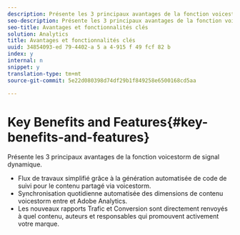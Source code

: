 ```yaml
---
description: Présente les 3 principaux avantages de la fonction voicestorm de signal dynamique.
seo-description: Présente les 3 principaux avantages de la fonction voicestorm de signal dynamique.
seo-title: Avantages et fonctionnalités clés
solution: Analytics
title: Avantages et fonctionnalités clés
uuid: 34854093-ed 79-4402-a 5 a 4-915 f 49 fcf 82 b
index: y
internal: n
snippet: y
translation-type: tm+mt
source-git-commit: 5e22d080398d74df29b1f849258e6500168cd5aa

---
```



# Key Benefits and Features{#key-benefits-and-features}

Présente les 3 principaux avantages de la fonction voicestorm de signal dynamique.

* Flux de travaux simplifié grâce à la génération automatisée de code de suivi pour le contenu partagé via voicestorm.
* Synchronisation quotidienne automatisée des dimensions de contenu voicestorm entre et Adobe Analytics.
* Les nouveaux rapports Trafic et Conversion sont directement renvoyés à quel contenu, auteurs et responsables qui promouvent activement votre marque.


